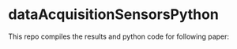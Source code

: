 # dataAcquisitionSensorsPython

This repo compiles the results and python code for following paper: 

